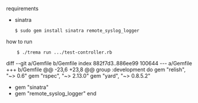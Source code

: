 requirements

  - sinatra

        $ sudo gem install sinatra remote_syslog_logger

how to run

        $ ./trema run .../test-controller.rb


diff --git a/Gemfile b/Gemfile
index 882f7d3..886ee99 100644
--- a/Gemfile
+++ b/Gemfile
@@ -23,6 +23,8 @@ group :development do
   gem "relish", "~> 0.6"
   gem "rspec", "~> 2.13.0"
   gem "yard", "~> 0.8.5.2"
+  gem "sinatra"
+  gem "remote_syslog_logger"
 end



